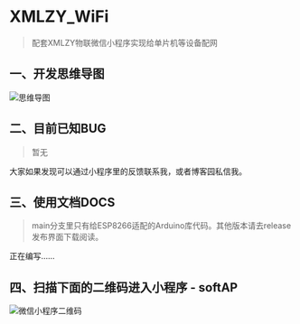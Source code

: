# XMLZY_WiFi
> 配套XMLZY物联微信小程序实现给单片机等设备配网

## 一、开发思维导图
![思维导图](https://s1.ax1x.com/2022/05/10/ONgpqJ.png)

## 二、目前已知BUG
> 暂无

大家如果发现可以通过小程序里的反馈联系我，或者博客园私信我。

## 三、使用文档DOCS
> main分支里只有给ESP8266适配的Arduino库代码。其他版本请去release发布界面下载阅读。

正在编写……

## 四、扫描下面的二维码进入小程序 - softAP
![微信小程序二维码](https://s1.ax1x.com/2022/05/10/ONsnN6.jpg)